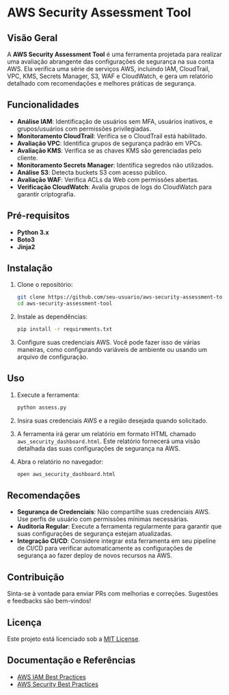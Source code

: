 # AWS Security Assessment Tool

## Visão Geral

A **AWS Security Assessment Tool** é uma ferramenta projetada para realizar uma avaliação abrangente das configurações de segurança na sua conta AWS. Ela verifica uma série de serviços AWS, incluindo IAM, CloudTrail, VPC, KMS, Secrets Manager, S3, WAF e CloudWatch, e gera um relatório detalhado com recomendações e melhores práticas de segurança.

## Funcionalidades

- **Análise IAM**: Identificação de usuários sem MFA, usuários inativos, e grupos/usuários com permissões privilegiadas.
- **Monitoramento CloudTrail**: Verifica se o CloudTrail está habilitado.
- **Avaliação VPC**: Identifica grupos de segurança padrão em VPCs.
- **Avaliação KMS**: Verifica se as chaves KMS são gerenciadas pelo cliente.
- **Monitoramento Secrets Manager**: Identifica segredos não utilizados.
- **Análise S3**: Detecta buckets S3 com acesso público.
- **Avaliação WAF**: Verifica ACLs da Web com permissões abertas.
- **Verificação CloudWatch**: Avalia grupos de logs do CloudWatch para garantir criptografia.

## Pré-requisitos

- **Python 3.x**
- **Boto3**
- **Jinja2**

## Instalação

1. Clone o repositório:

    ```bash
    git clone https://github.com/seu-usuario/aws-security-assessment-tool.git
    cd aws-security-assessment-tool
    ```

2. Instale as dependências:

    ```bash
    pip install -r requirements.txt
    ```

3. Configure suas credenciais AWS. Você pode fazer isso de várias maneiras, como configurando variáveis de ambiente ou usando um arquivo de configuração.

## Uso

1. Execute a ferramenta:

    ```bash
    python assess.py
    ```

2. Insira suas credenciais AWS e a região desejada quando solicitado.

3. A ferramenta irá gerar um relatório em formato HTML chamado `aws_security_dashboard.html`. Este relatório fornecerá uma visão detalhada das suas configurações de segurança na AWS.

4. Abra o relatório no navegador:

    ```bash
    open aws_security_dashboard.html
    ```

## Recomendações

- **Segurança de Credenciais**: Não compartilhe suas credenciais AWS. Use perfis de usuário com permissões mínimas necessárias.
- **Auditoria Regular**: Execute a ferramenta regularmente para garantir que suas configurações de segurança estejam atualizadas.
- **Integração CI/CD**: Considere integrar esta ferramenta em seu pipeline de CI/CD para verificar automaticamente as configurações de segurança ao fazer deploy de novos recursos na AWS.

## Contribuição

Sinta-se à vontade para enviar PRs com melhorias e correções. Sugestões e feedbacks são bem-vindos!

## Licença

Este projeto está licenciado sob a [MIT License](LICENSE).

## Documentação e Referências

- [AWS IAM Best Practices](https://docs.aws.amazon.com/IAM/latest/UserGuide/best-practices.html)
- [AWS Security Best Practices](https://aws.amazon.com/whitepapers/security-best-practices/)
